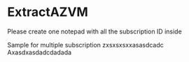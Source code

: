# ExtractAZVM

Please create one notepad with all the subscription ID inside 

Sample  for multiple subscription
zxsxsxsxxasasdcadc
Axasdxasdadcdadada
